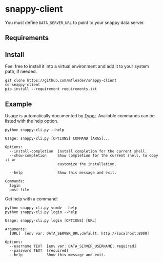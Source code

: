 # snappy-client

You must define `DATA_SERVER_URL` to point to your snappy data server.

## Requirements

## Install

Feel free to install it into a virtual environment and add it to your system path, if needed.

```shell
git clone https://github.com/mfleader/snappy-client
cd snappy-client
pip install --requirement requirements.txt
```

## Example

Usage is automatically documented by [Typer](https://typer.tiangolo.com/). Available commands can be listed with the help option.

```shell
python snappy-cli.py --help
```

```shell
Usage: snappy-cli.py [OPTIONS] COMMAND [ARGS]...

Options:
  --install-completion  Install completion for the current shell.
  --show-completion     Show completion for the current shell, to copy it or
                        customize the installation.

  --help                Show this message and exit.

Commands:
  login
  post-file

```

Get help with a command:

```shell
python snappy-cli.py <cmd> --help
python snappy-cli.py login --help
```

```shell
Usage: snappy-cli.py login [OPTIONS] [URL]

Arguments:
  [URL]  [env var: DATA_SERVER_URL;default: http://localhost:8000]

Options:
  --username TEXT  [env var: DATA_SERVER_USERNAME; required]
  --password TEXT  [required]
  --help           Show this message and exit.

```

